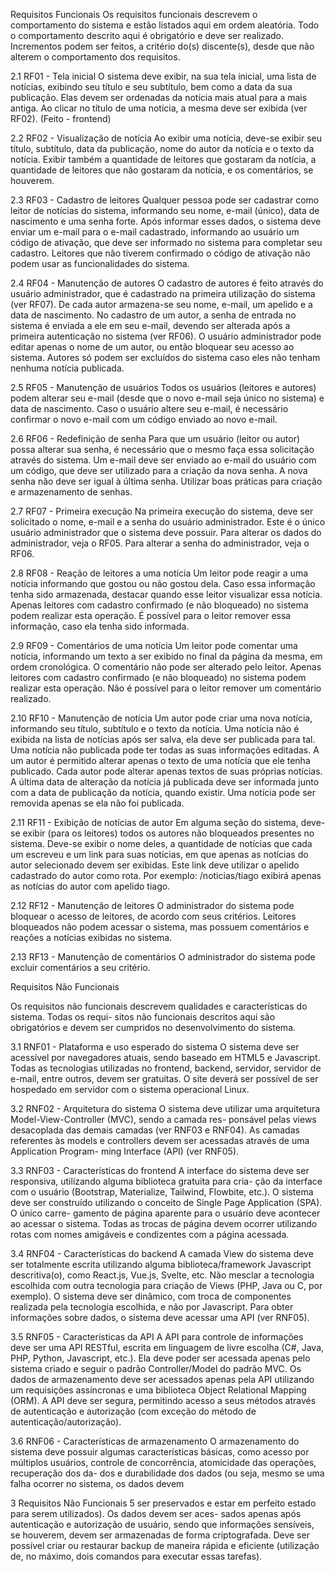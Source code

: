 Requisitos Funcionais
Os requisitos funcionais descrevem o comportamento do sistema e estão listados aqui em ordem aleatória. Todo o comportamento descrito aqui é obrigatório e deve ser realizado. Incrementos podem ser feitos, a critério do(s) discente(s), desde que não alterem o comportamento dos requisitos.

2.1 RF01 - Tela inicial
O sistema deve exibir, na sua tela inicial, uma lista de notícias, exibindo seu título e seu subtítulo, bem como a data da sua publicação. Elas devem ser ordenadas da notícia mais atual para a mais antiga. Ao clicar no título de uma notícia, a mesma deve ser exibida (ver RF02). (Feito - frontend)

2.2 RF02 - Visualização de notícia
Ao exibir uma notícia, deve-se exibir seu título, subtítulo, data da publicação, nome do autor da notícia e o texto da notícia. Exibir também a quantidade de leitores que gostaram da notícia, a quantidade de leitores que não gostaram da notícia, e os comentários, se houverem.

2.3 RF03 - Cadastro de leitores
Qualquer pessoa pode ser cadastrar como leitor de notícias do sistema, informando seu nome, e-mail (único), data de nascimento e uma senha forte. Após informar esses dados, o sistema deve enviar um e-mail para o e-mail cadastrado, informando ao usuário um código de ativação, que deve ser informado no sistema para completar seu cadastro. Leitores que não tiverem confirmado o código de ativação não podem usar as funcionalidades do sistema.

2.4 RF04 - Manutenção de autores
O cadastro de autores é feito através do usuário administrador, que é cadastrado na primeira utilização do sistema (ver RF07). De cada autor armazena-se seu nome, e-mail, um apelido e a data de nascimento. No cadastro de um autor, a senha de entrada no sistema é enviada a ele em seu e-mail, devendo ser alterada após a primeira autenticação no sistema (ver RF06). O usuário administrador pode editar apenas o nome de um autor, ou então bloquear seu acesso ao sistema. Autores só podem ser excluídos do sistema caso eles não tenham nenhuma notícia publicada.

2.5 RF05 - Manutenção de usuários
Todos os usuários (leitores e autores) podem alterar seu e-mail (desde que o novo e-mail seja único no sistema) e data de nascimento. Caso o usuário altere seu e-mail, é necessário confirmar o novo e-mail com um código enviado ao novo e-mail.

2.6 RF06 - Redefinição de senha
Para que um usuário (leitor ou autor) possa alterar sua senha, é necessário que o mesmo faça essa solicitação através do sistema. Um e-mail deve ser enviado ao e-mail do usuário com um código, que deve ser utilizado para a criação da nova senha. A nova senha não deve ser igual à última senha. Utilizar boas práticas para criação e armazenamento de senhas.
 
2.7 RF07 - Primeira execução
Na primeira execução do sistema, deve ser solicitado o nome, e-mail e a senha do usuário administrador. Este é o único usuário administrador que o sistema deve possuir. Para alterar os dados do administrador, veja o RF05. Para alterar a senha do administrador, veja o RF06.

2.8 RF08 - Reação de leitores a uma notícia
Um leitor pode reagir a uma notícia informando que gostou ou não gostou dela. Caso essa informação tenha sido armazenada, destacar quando esse leitor visualizar essa notícia. Apenas leitores com cadastro confirmado (e não bloqueado) no sistema podem realizar esta operação. É possível para o leitor remover essa informação, caso ela tenha sido informada.

2.9 RF09 - Comentários de uma notícia
Um leitor pode comentar uma notícia, informando um texto a ser exibido no final da página da mesma, em ordem cronológica. O comentário não pode ser alterado pelo leitor. Apenas leitores com cadastro confirmado (e não bloqueado) no sistema podem realizar esta operação. Não é possível para o leitor remover um comentário realizado.

2.10 RF10 - Manutenção de notícia
Um autor pode criar uma nova notícia, informando seu título, subtítulo e o texto da notícia. Uma notícia não é exibida na lista de notícias após ser salva, ela deve ser publicada para tal. Uma notícia não publicada pode ter todas as suas informações editadas. A um autor é permitido alterar apenas o texto de uma notícia que ele tenha publicado. Cada autor pode alterar apenas textos de suas próprias notícias. A última data de alteração da notícia já publicada deve ser informada junto com a data de publicação da notícia, quando existir. Uma notícia pode ser removida apenas se ela não foi publicada.

2.11 RF11 - Exibição de notícias de autor
Em alguma seção do sistema, deve-se exibir (para os leitores) todos os autores não bloqueados presentes no sistema. Deve-se exibir o nome deles, a quantidade de notícias que cada um escreveu e um link para suas notícias, em que apenas as notícias do autor selecionado devem ser exibidas. Este link deve utilizar o apelido cadastrado do autor como rota. Por exemplo: /noticias/tiago exibirá apenas as notícias do autor com apelido tiago.

2.12 RF12 - Manutenção de leitores
O administrador do sistema pode bloquear o acesso de leitores, de acordo com seus critérios. Leitores bloqueados não podem acessar o sistema, mas possuem comentários e reações a notícias exibidas no sistema.

2.13 RF13 - Manutenção de comentários
O administrador do sistema pode excluir comentários a seu critério.
 
Requisitos Não Funcionais

Os requisitos não funcionais descrevem qualidades e características do sistema. Todas os requi- sitos não funcionais descritos aqui são obrigatórios e devem ser cumpridos no desenvolvimento do sistema.

3.1 RNF01 - Plataforma e uso esperado do sistema
O sistema deve ser acessível por navegadores atuais, sendo baseado em HTML5 e Javascript. Todas as tecnologias utilizadas no frontend, backend, servidor, servidor de e-mail, entre outros, devem ser gratuitas. O site deverá ser possível de ser hospedado em servidor com o sistema operacional Linux.

3.2 RNF02 - Arquitetura do sistema
O sistema deve utilizar uma arquitetura Model-View-Controller (MVC), sendo a camada res- ponsável pelas views desacoplada das demais camadas (ver RNF03 e RNF04). As camadas referentes às models e controllers devem ser acessadas através de uma Application Program- ming Interface (API) (ver RNF05).

3.3 RNF03 - Características do frontend
A interface do sistema deve ser responsiva, utilizando alguma biblioteca gratuita para cria- ção da interface com o usuário (Bootstrap, Materialize, Tailwind, Flowbite, etc.). O sistema deve ser construído utilizando o conceito de Single Page Application (SPA). O único carre- gamento de página aparente para o usuário deve acontecer ao acessar o sistema. Todas as trocas de  página devem ocorrer utilizando rotas com nomes amigáveis e condizentes com a  página acessada.

3.4 RNF04 - Características do backend
A camada View do sistema deve ser totalmente escrita utilizando alguma biblioteca/framework Javascript descritiva(o), como React.js, Vue.js, Svelte, etc. Não mesclar a tecnologia escolhida com outra tecnologia para criação de Views (PHP, Java ou C, por exemplo). O sistema deve ser dinâmico, com troca de componentes realizada pela tecnologia escolhida, e não por Javascript. Para obter informações sobre dados, o sistema deve acessar uma API (ver RNF05).

3.5 RNF05 - Características da API
A API para controle de informações deve ser uma API RESTful, escrita em linguagem de livre escolha (C#, Java, PHP, Python, Javascript, etc.). Ela deve poder ser acessada apenas pelo sistema criado e seguir o padrão Controller/Model do padrão MVC. Os dados de armazenamento deve ser acessados apenas pela API utilizando um requisições assíncronas e uma biblioteca Object Relational Mapping (ORM). A API deve ser segura, permitindo acesso a seus métodos através de autenticação e autorização (com exceção do método de autenticação/autorização).

3.6 RNF06 - Características de armazenamento
O armazenamento do sistema deve possuir algumas características básicas, como acesso por múltiplos usuários, controle de concorrência, atomicidade das operações, recuperação dos da- dos e durabilidade dos dados (ou seja, mesmo se uma falha ocorrer no sistema, os dados devem
 
3 Requisitos Não Funcionais 5
 ser preservados e estar em perfeito estado para serem utilizados). Os dados devem ser aces- sados apenas após autenticação e autorização de usuário, sendo que informações sensíveis, se houverem, devem ser armazenadas de forma criptografada. Deve ser possível criar ou restaurar backup de maneira rápida e eficiente (utilização de, no máximo, dois comandos para executar essas tarefas).